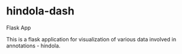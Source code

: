# hindola-dash 

Flask App

This is a flask application for visualization of various data involved in annotations - hindola.
